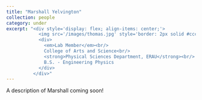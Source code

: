 ```yaml
---
title: "Marshall Yelvington"
collection: people
category: under
excerpt: "<div style='display: flex; align-items: center;'>
            <img src='/images/thomas.jpg' style='border: 2px solid #ccc; border-radius: 10px; width: 25%; margin-right: 1rem;'>
            <div>
              <em>Lab Member</em><br/>
              College of Arts and Science<br/>
              <strong>Physical Sciences Department, ERAU</strong><br/>
              B.S. - Engineering Physics
            </div>
          </div>"
---
```


A description of Marshall coming soon!